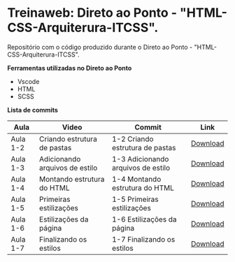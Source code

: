 # Treinaweb: Direto ao Ponto - "HTML-CSS-Arquiterura-ITCSS".

Repositório com o código produzido durante o Direto ao Ponto - "HTML-CSS-Arquiterura-ITCSS".

**Ferramentas utilizadas no Direto ao Ponto**

- Vscode
- HTML
- SCSS

**Lista de commits**

Aula | Video | Commit | Link
------ | ------ | ------ | ------
Aula 1-2 | Criando estrutura de pastas | 1-2 Criando estrutura de pastas | [Download](https://github.com/treinaweb/HTML-CSS-Arquiterura-ITCSS/archive/405a0f002a2bad18c96a8b5476026b10828ac901.zip)
Aula 1-3 | Adicionando arquivos de estilo | 1-3 Adicionando arquivos de estilo | [Download](https://github.com/treinaweb/HTML-CSS-Arquiterura-ITCSS/archive/c5ed58d41c0db37a1f9935aca1213ac949ef1412.zip)
Aula 1-4 | Montando estrutura do HTML | 1-4 Montando estrutura do HTML | [Download](https://github.com/treinaweb/HTML-CSS-Arquiterura-ITCSS/archive/1b8ccb2469800de47e75241956f95b3d735fdb49.zip)
Aula 1-5 | Primeiras estilizações | 1-5 Primeiras estilizações | [Download](https://github.com/treinaweb/HTML-CSS-Arquiterura-ITCSS/archive/93716ca8a5d9df4b2f9ddc1ac9b9ff83f7959b8d.zip)
Aula 1-6 | Estilizações da página | 1-6 Estilizações da página | [Download](https://github.com/treinaweb/HTML-CSS-Arquiterura-ITCSS/archive/96e82075e5928beb75d61d7e139c4bed9f724a2c.zip)
Aula 1-7 | Finalizando os estilos | 1-7 Finalizando os estilos | [Download](https://github.com/treinaweb/HTML-CSS-Arquiterura-ITCSS/archive/3af02150300fdbd7b26d7cf6e4242555f4271126.zip)
